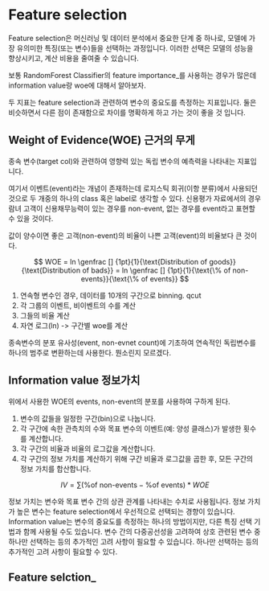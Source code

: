 # Feature selection

Feature selection은 머신러닝 및 데이터 분석에서 중요한 단계 중 하나로, 모델에 가장 유의미한 특징(또는 변수)들을 선택하는 과정입니다. 이러한 선택은 모델의 성능을 향상시키고, 계산 비용을 줄여줄 수 있습니다.

보통 RandomForest Classifier의 feature importance_를 사용하는 경우가 많은데 information value랑 woe에 대해서 알아보자.

두 지표는 feature selection과 관련하여 변수의 중요도를 측정하는 지표입니다. 둘은 비슷하면서 다른 점이 존재함으로 차이를 명확하게 하고 가는 것이 좋을 것 입니다.

## Weight of Evidence(WOE) 근거의 무게

종속 변수(target col)와 관련하여 영향력 있는 독립 변수의 예측력을 나타내는 지표입니다.

여기서 이벤트(event)라는 개념이 존재하는데 로지스틱 회귀(이항 분류)에서 사용되던 것으로 두 개중의 하나의 class 혹은 label로 생각할 수 있다. 신용평가 자료에서의 경우람녀 고객이 신용채무능력이 있는 경우를 non-event, 없는 경우를 event라고 표현할 수 있을 것이다.

값이 양수이면 좋은 고객(non-event)의 비율이 나쁜 고객(event)의 비율보다 큰 것이다.

$$
WOE = ln \genfrac [] {1pt}{1}{\text{Distribution of goods}}{\text{Distribution of bads}} = ln \genfrac [] {1pt}{1}{\text{\% of non-events}}{\text{\% of events}}
$$

1. 연속형 변수인 경우, 데이터를 10개의 구간으로 binning. qcut
2. 각 그룹의 이벤트, 비이벤트의 수를 계산
3. 그들의 비율 계산
4. 자연 로그(ln) -> 구간별 woe를 계산

종속변수의 분포 유사성(event, non-evnet count)에 기초하여 연속적인 독립변수를 하나의 범주로 변환하는데 사용한다. 뭔소린지 모르겠다.

## Information value 정보가치

위에서 사용한 WOE의 events, non-event의 분포를 사용하여 구하게 된다.

1. 변수의 값들을 일정한 구간(bin)으로 나눕니다.
2. 각 구간에 속한 관측치의 수와 목표 변수의 이벤트(예: 양성 클래스)가 발생한 횟수를 계산합니다.
3. 각 구간의 비율과 비율의 로그값을 계산합니다.
4. 각 구간의 정보 가치를 계산하기 위해 구간 비율과 로그값을 곱한 후, 모든 구간의 정보 가치를 합산합니다.

$$
IV = \sum(\text{\% of non-events} - \text{\% of events}) * WOE
$$

정보 가치는 변수와 목표 변수 간의 상관 관계를 나타내는 수치로 사용됩니다. 정보 가치가 높은 변수는 feature selection에서 우선적으로 선택되는 경향이 있습니다.
Information value는 변수의 중요도를 측정하는 하나의 방법이지만, 다른 특징 선택 기법과 함께 사용될 수도 있습니다. 변수 간의 다중공선성을 고려하여 상호 관련된 변수 중 하나만 선택하는 등의 추가적인 고려 사항이 필요할 수 있습니다.
하나만 선택하는 등의 추가적인 고려 사항이 필요할 수 있다.
## Feature selction_
